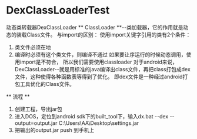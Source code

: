 # DexClassLoaderTest

动态类转载器DexClassLoader
 ** ClassLoader **--类加载器，它的作用就是动态的装载Class文件。
 与import的区别：
 使用import关键字引用的类有2个条件：
 1. 类文件必须在地
 2. 编译时必须有这个类文件，则编译不通过
 如果要让序运行的时候动态调用，使用import是不符合， 所以我们需要使用classloader
 对于android来说，DexClassLoader--就是用标准的java编译出class文件，再把class打包成dex文件，这种使得各种函数表等得到了优化。
 即dex文件是一种经过android打包工具优化的Class文件。

** 流程 **
1. 创建工程，导出jar包
2.  进入DOS，定位到android sdk下的built_tool下，输入dx.bat --dex  --output=output.jar C:\Users\AA\Desktop\settings.jar
3. 把输出的output.jar push 到手机上
